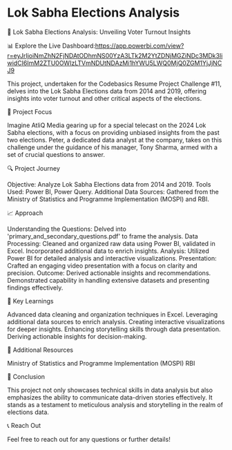 # Lok Sabha Elections Analysis
🚀 Lok Sabha Elections Analysis: Unveiling Voter Turnout Insights

📊 Explore the Live Dashboard:https://app.powerbi.com/view?r=eyJrIjoiNmZhN2FjNDAtODhmNS00YzA3LTk2M2YtZDNjMGZiNDc3MDk3IiwidCI6ImM2ZTU0OWIzLTVmNDUtNDAzMi1hYWU5LWQ0MjQ0ZGM1YjJjNCJ9


This project, undertaken for the Codebasics Resume Project Challenge #11, delves into the Lok Sabha Elections data from 2014 and 2019, offering insights into voter turnout and other critical aspects of the elections.

🎯 Project Focus

Imagine AtliQ Media gearing up for a special telecast on the 2024 Lok Sabha elections, with a focus on providing unbiased insights from the past two elections. Peter, a dedicated data analyst at the company, takes on this challenge under the guidance of his manager, Tony Sharma, armed with a set of crucial questions to answer.

🔍 Project Journey

Objective: Analyze Lok Sabha Elections data from 2014 and 2019.
Tools Used: Power BI, Power Query.
Additional Data Sources: Gathered from the Ministry of Statistics and Programme Implementation (MOSPI) and RBI.

📈 Approach

Understanding the Questions: Delved into 'primary_and_secondary_questions.pdf' to frame the analysis.
Data Processing:
Cleaned and organized raw data using Power BI, validated in Excel.
Incorporated additional data to enrich insights.
Analysis:
Utilized Power BI for detailed analysis and interactive visualizations.
Presentation:
Crafted an engaging video presentation with a focus on clarity and precision.
Outcome:
Derived actionable insights and recommendations.
Demonstrated capability in handling extensive datasets and presenting findings effectively.

🧠 Key Learnings

Advanced data cleaning and organization techniques in Excel.
Leveraging additional data sources to enrich analysis.
Creating interactive visualizations for deeper insights.
Enhancing storytelling skills through data presentation.
Deriving actionable insights for decision-making.

🔗 Additional Resources

Ministry of Statistics and Programme Implementation (MOSPI)
RBI

🔑 Conclusion

This project not only showcases technical skills in data analysis but also emphasizes the ability to communicate data-driven stories effectively. It stands as a testament to meticulous analysis and storytelling in the realm of elections data.

📞 Reach Out

Feel free to reach out for any questions or further details!
